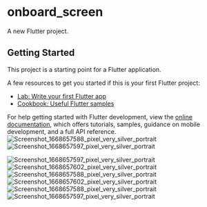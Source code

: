 # onboard_screen

A new Flutter project.

## Getting Started

This project is a starting point for a Flutter application.

A few resources to get you started if this is your first Flutter project:
- [Lab: Write your first Flutter app](https://docs.flutter.dev/get-started/codelab)
- [Cookbook: Useful Flutter samples](https://docs.flutter.dev/cookbook)

For help getting started with Flutter development, view the
[online documentation](https://docs.flutter.dev/), which offers tutorials,
samples, guidance on mobile development, and a full API reference.
![Screenshot_1668657588_pixel_very_silver_portrait](https://user-images.githubusercontent.com/36195634/202359015-d96566dd-36d3-47b1-8545-6a9bd4a524a4.png)
![Screenshot_1668657597_pixel_very_silver_portrait](https://user-images.githubusercontent.com/36195634/202359022-8288f379-9dd8-4783-8ced-d37b51ec1131.png)

![Screenshot_1668657597_pixel_very_silver_portrait](https://user-images.githubusercontent.com/36195634/202359067-4373f9ff-1d93-4c1e-a586-0ac50f103b59.png)
![Screenshot_1668657602_pixel_very_silver_portrait](https://user-images.githubusercontent.com/36195634/202359077-62dcb953-58b2-4890-9b4a-223589dc7690.png)
![Screenshot_1668657588_pixel_very_silver_portrait](https://user-images.githubusercontent.com/36195634/202359079-db69a867-de9d-4b14-9add-f7641263805b.png)
![Screenshot_1668657602_pixel_very_silver_portrait](https://user-images.githubusercontent.com/36195634/202359108-d28f7269-d0ed-4afe-8184-550d746d0d5a.png)
![Screenshot_1668657588_pixel_very_silver_portrait](https://user-images.githubusercontent.com/36195634/202359115-6ec406ef-20c9-4393-ba9c-8fb24bffeec3.png)
![Screenshot_1668657597_pixel_very_silver_portrait](https://user-images.githubusercontent.com/36195634/202359118-7e8786d8-2266-4f3d-b321-4c0a1db36bb7.png)
